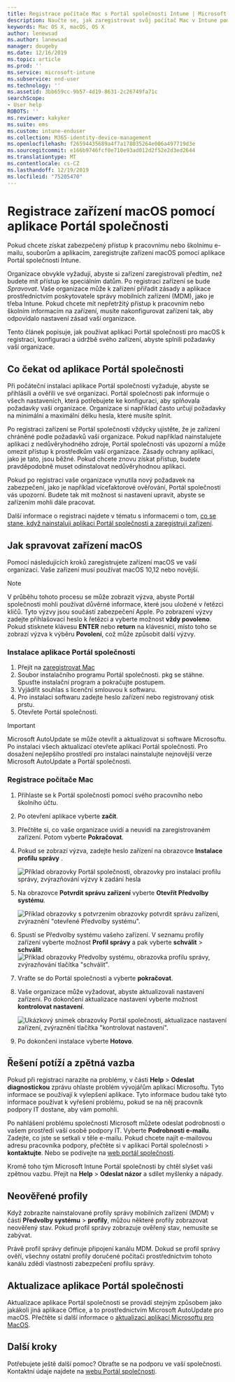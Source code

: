 ```yaml
---
title: Registrace počítače Mac s Portál společnosti Intune | Microsoft Docs
description: Naučte se, jak zaregistrovat svůj počítač Mac v Intune pomocí aplikace Portál společnosti.
keywords: Mac OS X, macOS, OS X
author: lenewsad
ms.author: lanewsad
manager: dougeby
ms.date: 12/16/2019
ms.topic: article
ms.prod: ''
ms.service: microsoft-intune
ms.subservice: end-user
ms.technology: ''
ms.assetid: 3bb659cc-9b57-4d19-8631-2c26749fa71c
searchScope:
- User help
ROBOTS: ''
ms.reviewer: kakyker
ms.suite: ems
ms.custom: intune-enduser
ms.collection: M365-identity-device-management
ms.openlocfilehash: f26594435689a4f7a178035264e006a497719d3e
ms.sourcegitcommit: e166b9746fcf0e710e93ad012d2f52e2d3ed2644
ms.translationtype: MT
ms.contentlocale: cs-CZ
ms.lasthandoff: 12/19/2019
ms.locfileid: "75205470"
---
```

# <a name="enroll-your-macos-device-using-the-company-portal-app"></a>Registrace zařízení macOS pomocí aplikace Portál společnosti  

Pokud chcete získat zabezpečený přístup k pracovnímu nebo školnímu e-mailu, souborům a aplikacím, zaregistrujte zařízení macOS pomocí aplikace Portál společnosti Intune.

Organizace obvykle vyžadují, abyste si zařízení zaregistrovali předtím, než budete mít přístup ke speciálním datům. Po registraci zařízení se bude *Spravovat*. Vaše organizace může k zařízení přiřadit zásady a aplikace prostřednictvím poskytovatele správy mobilních zařízení (MDM), jako je třeba Intune. Pokud chcete mít nepřetržitý přístup k pracovním nebo školním informacím na zařízení, musíte nakonfigurovat zařízení tak, aby odpovídalo nastavení zásad vaší organizace.  

Tento článek popisuje, jak používat aplikaci Portál společnosti pro macOS k registraci, konfiguraci a údržbě svého zařízení, abyste splnili požadavky vaší organizace.  


## <a name="what-to-expect-from-the-company-portal-app"></a>Co čekat od aplikace Portál společnosti

Při počáteční instalaci aplikace Portál společnosti vyžaduje, abyste se přihlásili a ověřili ve své organizaci. Portál společnosti pak informuje o všech nastaveních, která potřebujete ke konfiguraci, aby splňovala požadavky vaší organizace. Organizace si například často určují požadavky na minimální a maximální délku hesla, které musíte splnit.    

Po registraci zařízení se Portál společnosti vždycky ujistěte, že je zařízení chráněné podle požadavků vaší organizace. Pokud například nainstalujete aplikaci z nedůvěryhodného zdroje, Portál společnosti vás upozorní a může omezit přístup k prostředkům vaší organizace. Zásady ochrany aplikací, jako je tato, jsou běžné. Pokud chcete znovu získat přístup, budete pravděpodobně muset odinstalovat nedůvěryhodnou aplikaci. 

Pokud po registraci vaše organizace vynutila nový požadavek na zabezpečení, jako je například vícefaktorové ověřování, Portál společnosti vás upozorní. Budete tak mít možnost si nastavení upravit, abyste se zařízením mohli dále pracovat.  

Další informace o registraci najdete v tématu s informacemi o tom, [co se stane, když nainstaluji aplikaci Portál společnosti a zaregistruji zařízení](what-happens-if-you-install-the-Company-Portal-app-and-enroll-your-device-in-intune-macos.md).  

## <a name="get-your-macos-device-managed"></a>Jak spravovat zařízení macOS  
Pomocí následujících kroků zaregistrujete zařízení macOS ve vaší organizaci. Vaše zařízení musí používat macOS 10,12 nebo novější.   

> [!NOTE]
> V průběhu tohoto procesu se může zobrazit výzva, abyste Portál společnosti mohli používat důvěrné informace, které jsou uložené v řetězci klíčů. Tyto výzvy jsou součástí zabezpečení Apple. Po zobrazení výzvy zadejte přihlašovací heslo k řetězci a vyberte možnost **vždy povoleno**. Pokud stisknete klávesu **ENTER** nebo **return** na klávesnici, místo toho se zobrazí výzva k výběru **Povolení**, což může způsobit další výzvy.  

### <a name="install-company-portal-app"></a>Instalace aplikace Portál společnosti  
1. Přejít na [zaregistrovat Mac](https://go.microsoft.com/fwlink/?linkid=853070)  
2. Soubor instalačního programu Portál společnosti. pkg se stáhne. Spusťte instalační program a pokračujte postupem. 
3. Vyjádřit souhlas s licenční smlouvou k softwaru. 
4. Pro instalaci softwaru zadejte heslo zařízení nebo registrovaný otisk prstu.  
5. Otevřete Portál společnosti. 

> [!IMPORTANT]
> Microsoft AutoUpdate se může otevřít a aktualizovat si software Microsoftu. Po instalaci všech aktualizací otevřete aplikaci Portál společnosti. Pro dosažení nejlepšího prostředí pro instalaci nainstalujte nejnovější verze Microsoft AutoUpdate a Portál společnosti.  


### <a name="enroll-your-mac"></a>Registrace počítače Mac  


1. Přihlaste se k Portál společnosti pomocí svého pracovního nebo školního účtu.  
2. Po otevření aplikace vyberte **začít**.  
3. Přečtěte si, co vaše organizace uvidí a neuvidí na zaregistrovaném zařízení. Potom vyberte **Pokračovat**.
4.  Pokud se zobrazí výzva, zadejte heslo zařízení na obrazovce **Instalace profilu správy** .

    ![Příklad obrazovky Portál společnosti, obrazovky pro instalaci profilu správy, zvýrazňování výzvy k zadání hesla](./media/install-management-profile-macos-1912.PNG)   
5. Na obrazovce **Potvrdit správu zařízení** vyberte **Otevřít Předvolby systému**.  

    ![Příklad obrazovky s potvrzením obrazovky potvrdit správu zařízení, zvýraznění "otevřené Předvolby systému".](./media/confirm-device-management-macos-1912.PNG)  
6. Spustí se Předvolby systému vašeho zařízení. V seznamu profily zařízení vyberte možnost **Profil správy** a pak vyberte **schválit** > **schválit**.  
    ![Příklad obrazovky Předvolby systému, obrazovka profilu správy, zvýrazňování tlačítka "schválit".](./media/management-profile-approve-macos-1912.PNG)   
1. Vraťte se do Portál společnosti a vyberte **pokračovat**.    
2. Vaše organizace může vyžadovat, abyste aktualizovali nastavení zařízení. Po dokončení aktualizace nastavení vyberte možnost **kontrolovat nastavení**.  

    ![Ukázkový snímek obrazovky Portál společnosti, aktualizace nastavení zařízení, zvýraznění tlačítka "kontrolovat nastavení".](./media/update-settings-mac-1911.PNG)  
9. Po dokončení instalace vyberte **Hotovo**.  


 ## <a name="troubleshooting-and-feedback"></a>Řešení potíží a zpětná vazba   

Pokud při registraci narazíte na problémy, v části **Help** > **Odeslat diagnostickou** zprávu ohlaste problém vývojářům aplikací Microsoftu. Tyto informace se používají k vylepšení aplikace. Tyto informace budou také tyto informace používat k vyřešení problému, pokud se na něj pracovník podpory IT dostane, aby vám pomohli.  

Po nahlášení problému společnosti Microsoft můžete odeslat podrobnosti o vašem prostředí vaší osobě podpory IT. Vyberte **Podrobnosti e-mailu**. Zadejte, co jste se setkali v těle e-mailu. Pokud chcete najít e-mailovou adresu pracovníka podpory, přečtěte si v aplikaci Portál společnosti > **kontaktujte**. Nebo se podívejte na [web portál společnosti](https://go.microsoft.com/fwlink/?linkid=2010980).  
 

Kromě toho tým Microsoft Intune Portál společnosti by chtěl slyšet vaši zpětnou vazbu. Přejít na **Help** > **Odeslat názor** a sdílet myšlenky a nápady.  

## <a name="unverified-profiles"></a>Neověřené profily  
Když zobrazíte nainstalované profily správy mobilních zařízení (MDM) v části **Předvolby systému** > **profily**, můžou některé profily zobrazovat neověřený stav. Pokud profil správy zobrazuje ověřený stav, nemusíte se zabývat.  

Právě profil správy definuje připojení kanálu MDM. Dokud se profil správy ověří, všechny ostatní profily doručené počítači prostřednictvím tohoto kanálu zdědí vlastnosti zabezpečení profilu správy.  

## <a name="updating-the-company-portal-app"></a>Aktualizace aplikace Portál společnosti

Aktualizace aplikace Portál společnosti se provádí stejným způsobem jako jakákoli jiná aplikace Office, a to prostřednictvím Microsoft AutoUpdate pro macOS. Přečtěte si další informace o [aktualizaci aplikací Microsoftu pro MacOS](https://support.office.com/article/Check-for-Office-for-Mac-updates-automatically-bfd1e497-c24d-4754-92ab-910a4074d7c1).  

## <a name="next-steps"></a>Další kroky  
Potřebujete ještě další pomoc? Obraťte se na podporu ve vaší společnosti. Kontaktní údaje najdete na [webu Portál společnosti](https://go.microsoft.com/fwlink/?linkid=2010980).  


